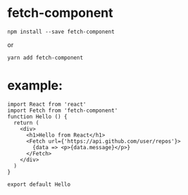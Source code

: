 # fetch-component

```npm install --save fetch-component```

or 

```yarn add fetch-component```

# example:

```
import React from 'react'
import Fetch from 'fetch-component'
function Hello () {
  return (
    <div>
      <h1>Hello from React</h1> 
      <Fetch url={'https://api.github.com/user/repos'}>
        {data => <p>{data.message}</p>}
      </Fetch>
    </div>
  )
}

export default Hello
```
